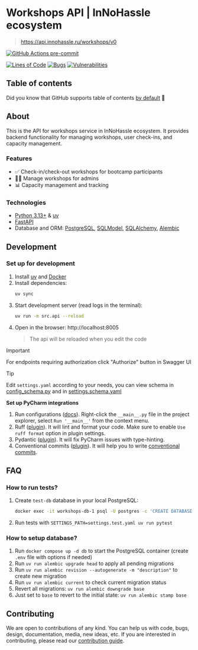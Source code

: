 # Workshops API | InNoHassle ecosystem

> https://api.innohassle.ru/workshops/v0

[![GitHub Actions pre-commit](https://img.shields.io/github/actions/workflow/status/one-zero-eight/workshops/pre-commit.yaml?label=pre-commit)](https://github.com/one-zero-eight/workshops/actions)

[![Lines of Code](https://sonarcloud.io/api/project_badges/measure?project=one-zero-eight_workshops&metric=ncloc)](https://sonarcloud.io/summary/new_code?id=one-zero-eight_workshops)
[![Bugs](https://sonarcloud.io/api/project_badges/measure?project=one-zero-eight_workshops&metric=bugs)](https://sonarcloud.io/summary/new_code?id=one-zero-eight_workshops)
[![Vulnerabilities](https://sonarcloud.io/api/project_badges/measure?project=one-zero-eight_workshops&metric=vulnerabilities)](https://sonarcloud.io/summary/new_code?id=one-zero-eight_workshops)

## Table of contents

Did you know that GitHub supports table of
contents [by default](https://github.blog/changelog/2021-04-13-table-of-contents-support-in-markdown-files/) 🤔

## About

This is the API for workshops service in InNoHassle ecosystem. It provides backend functionality for managing workshops, user check-ins, and capacity management.

### Features

- ✅ Check-in/check-out workshops for bootcamp participants
- 👨‍💼 Manage workshops for admins
- 📊 Capacity management and tracking

### Technologies

- [Python 3.13+](https://www.python.org/downloads/) & [uv](https://astral.sh/uv/)
- [FastAPI](https://fastapi.tiangolo.com/)
- Database and ORM: [PostgreSQL](https://www.postgresql.org/), [SQLModel](https://sqlmodel.tiangolo.com/), [SQLAlchemy](https://www.sqlalchemy.org/), [Alembic](https://alembic.sqlalchemy.org/)

## Development

### Set up for development

1. Install [uv](https://astral.sh/uv/) and [Docker](https://docs.docker.com/engine/install/)
2. Install dependencies:
   ```bash
   uv sync
   ```
3. Start development server (read logs in the terminal): 
   ```bash
   uv run -m src.api --reload
   ```
4. Open in the browser: http://localhost:8005
   > The api will be reloaded when you edit the code

> [!IMPORTANT]
> For endpoints requiring authorization click "Authorize" button in Swagger UI

> [!TIP]
> Edit `settings.yaml` according to your needs, you can view schema in
> [config_schema.py](src/config_schema.py) and in [settings.schema.yaml](settings.schema.yaml)

**Set up PyCharm integrations**

1. Run configurations ([docs](https://www.jetbrains.com/help/pycharm/run-debug-configuration.html#createExplicitly)).
   Right-click the `__main__.py` file in the project explorer, select `Run '__main__'` from the context menu.
2. Ruff ([plugin](https://plugins.jetbrains.com/plugin/20574-ruff)).
   It will lint and format your code. Make sure to enable `Use ruff format` option in plugin settings.
3. Pydantic ([plugin](https://plugins.jetbrains.com/plugin/12861-pydantic)). It will fix PyCharm issues with
   type-hinting.
4. Conventional commits ([plugin](https://plugins.jetbrains.com/plugin/13389-conventional-commit)). It will help you
   to write [conventional commits](https://www.conventionalcommits.org/en/v1.0.0/).

## FAQ

### How to run tests?

1. Create `test-db` database in your local PostgreSQL:
   ```bash
   docker exec -it workshops-db-1 psql -U postgres -c 'CREATE DATABASE "test-db";'
   ```
2. Run tests with `SETTINGS_PATH=settings.test.yaml uv run pytest`

### How to setup database?

1. Run `docker compose up -d db` to start the PostgreSQL container (create `.env` file with options if needed)
2. Run `uv run alembic upgrade head` to apply all pending migrations
3. Run `uv run alembic revision --autogenerate -m "description"` to create new migration
4. Run `uv run alembic current` to check current migration status
5. Revert all migrations: `uv run alembic downgrade base`
6. Just set to `base` to revert to the initial state: `uv run alembic stamp base`

## Contributing

We are open to contributions of any kind.
You can help us with code, bugs, design, documentation, media, new ideas, etc.
If you are interested in contributing, please read
our [contribution guide](https://github.com/one-zero-eight/.github/blob/main/CONTRIBUTING.md).
